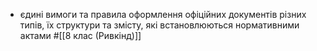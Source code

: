 - єдині вимоги та правила оформлення офіційних документів різних типів, їх структури та змісту, які встановлюються нормативними актами
  #[[8 клас (Ривкінд)]]